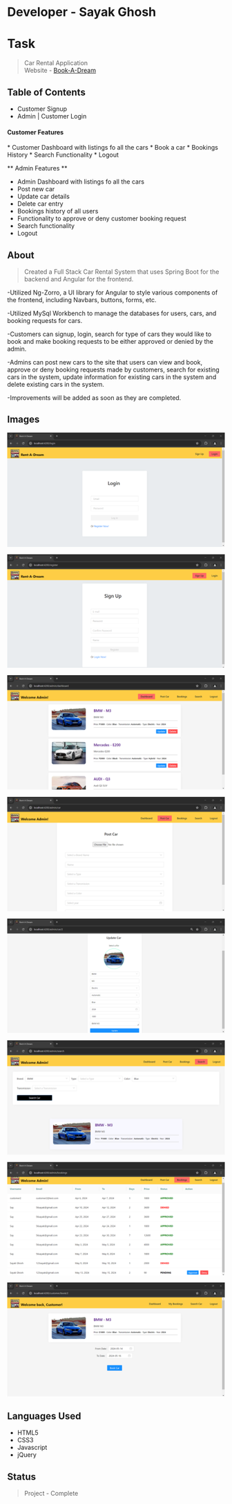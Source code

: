 # Developer - Sayak Ghosh

<h1>Task</h1>

> Car Rental Application <br/>
> Website - [Book-A-Dream](https://webdesigner-netizen.github.io/payment-gateway-integration/ "Saved Dreams Charity")

<h2>Table of Contents</h2>

* Customer Signup
* Admin | Customer Login

<h4>Customer Features</h4>
* Customer Dashboard with listings fo all the cars
* Book a car
* Bookings History
* Search Functionality
* Logout

** Admin Features **
* Admin Dashboard with listings fo all the cars
* Post new car 
* Update car details
* Delete car entry
* Bookings history of all users
* Functionality to approve or deny customer booking request
* Search functionality
* Logout

<h2>About</h2>

> Created a Full Stack Car Rental System that uses Spring Boot for the backend and Angular for the frontend.

-Utilized Ng-Zorro, a UI library for Angular to style various components of the frontend, including Navbars, buttons, forms, etc.

-Utilized MySql Workbench to manage the databases for users, cars, and booking requests for cars.

-Customers can signup, login, search for type of cars they would like to book and make booking requests to be either approved or denied by the admin.

-Admins can post new cars to the site that users can view and book, approve or deny booking requests made by customers, search for existing cars in the system, update information for existing cars in the system and delete existing cars in the system.

-Improvements will be added as soon as they are completed.

<h2>Images</h2>

![Login Page](imgs/login.png)

![SignUp Page](imgs/signup.png)

![Admin Dashboard](imgs/admin-dashboard.png)

![Post Car Page](imgs/post_car.png)

![UIpdate Car Page](imgs/update.png)

![Search Car Page](imgs/search.png)

![Bookings History Page](imgs/bookings.png)

![Book A Car Page](imgs/book_car.png)



<h2>Languages Used</h2>

* HTML5
* CSS3
* Javascript
* jQuery

<h2>Status</h2>

> Project - Complete
